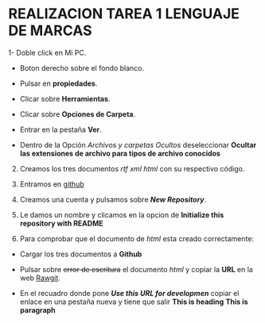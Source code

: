 # REALIZACION TAREA 1 LENGUAJE DE MARCAS #
1- Doble click en Mi PC.

  - Boton derecho sobre el fondo blanco.

  - Pulsar en **propiedades**.

  - Clicar sobre **Herramientas**.

  - Clicar sobre **Opciones de Carpeta**.

  - Entrar en la pestaña **Ver**.

  - Dentro de la Opción _Archivos y carpetas Ocultos_ deseleccionar **Ocultar las extensiones de archivo para tipos de archivo conocidos**

2. Creamos los tres documentos _rtf_ _xml_ _html_ con su respectivo código.

3. Entramos en [github](https://github.com)

4. Creamos una cuenta y pulsamos sobre **_New Repository_**.

5. Le damos un nombre y clicamos en la opcion de **Initialize this repository with README**

6. Para comprobar que el documento de _html_ esta creado correctamente:

  - Cargar los tres documentos a **Github**

  - Pulsar sobre ~~error de escritura~~ el documento _html_ y copiar la **URL** en la web [Rawgit](www.rawgit.com). 

  - En el recuadro donde pone **_Use this URL for developmen_** copiar el enlace en una pestaña nueva y tiene que salir **This is heading** **This is paragraph**
